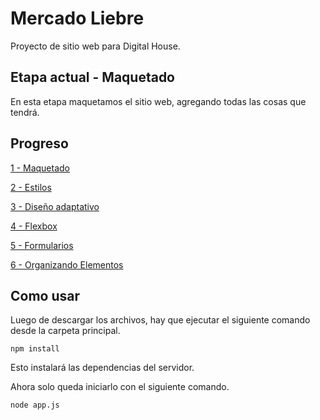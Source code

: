 # Mercado Liebre

Proyecto de sitio web para Digital House.

## Etapa actual - Maquetado

En esta etapa maquetamos el sitio web, agregando todas las cosas que tendrá.

## Progreso

[1 - Maquetado](https://github.com/Hexanima/MercadoLiebre-1-Maquetado)

[2 - Estilos](https://github.com/Hexanima/MercadoLiebre-2-Estilos)

[3 - Diseño adaptativo](https://github.com/Hexanima/MercadoLiebre-3-Adaptativo)

[4 - Flexbox](https://github.com/Hexanima/MercadoLiebre-4-Flexbox)

[5 - Formularios](https://github.com/Hexanima/MercadoLiebre-5-Formularios)

[6 - Organizando Elementos](https://github.com/Hexanima/MercadoLiebre-6-Organizando)

## Como usar

Luego de descargar los archivos, hay que ejecutar el siguiente comando desde la carpeta principal.

```console
npm install
```
Esto instalará las dependencias del servidor. 

Ahora solo queda iniciarlo con el siguiente comando.

```console
node app.js
```
